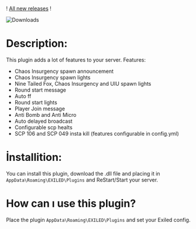 ! [All new releases](https://github.com/Treaxy/AnomalyHub/releases) !


<img src="https://img.shields.io/github/downloads/Treaxy/AnomalyHub/total?style=for-the-badge&logo=github" alt="Downloads">

# Description:

This plugin adds a lot of features to your server. 
Features:

- Chaos Insurgency spawn announcement
- Chaos Insurgency spawn lights
- Nine Tailed Fox, Chaos Insurgency and UIU spawn lights
- Round start message
- Auto ff
- Round start lights
- Player Join message
- Anti Bomb and Anti Micro
- Auto delayed broadcast
- Configurable scp healts
- SCP 106 and SCP 049 insta kill
(features configurable in config.yml)


# İnstallition:

You can install this plugin, download the .dll file and placing it in ``AppData\Roaming\EXILED\Plugins`` and ReStart/Start your server.


# How can ı use this plugin?

Place the plugin ``AppData\Roaming\EXILED\Plugins`` and set your Exiled config.
